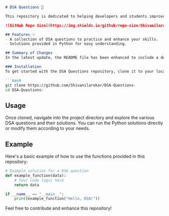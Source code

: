 ```markdown
# DSA Questions 🚀

This repository is dedicated to helping developers and students improve their skills in Data Structures and Algorithms (DSA) through a collection of curated questions and solutions.

![GitHub Repo Size](https://img.shields.io/github/repo-size/Shivanilarokar/DSA-Questions-) ![Contributors](https://img.shields.io/github/contributors/Shivanilarokar/DSA-Questions-) ![Issues](https://img.shields.io/github/issues/Shivanilarokar/DSA-Questions-)

## Features ✨
- A collection of DSA questions to practice and enhance your skills.
- Solutions provided in Python for easy understanding.

## Summary of Changes
In the latest update, the README file has been enhanced to include a dedicated **Features** section. This addition aims to improve the clarity and usability of the documentation for users looking to explore the repository's offerings.

### Installation
To get started with the DSA Questions repository, clone it to your local machine:

```bash
git clone https://github.com/Shivanilarokar/DSA-Questions-
cd DSA-Questions-
```

## Usage
Once cloned, navigate into the project directory and explore the various DSA questions and their solutions. You can run the Python solutions directly or modify them according to your needs.

## Example
Here's a basic example of how to use the functions provided in this repository:

```python
# Example solution for a DSA question
def example_function(data):
    # Your code logic here
    return data

if __name__ == "__main__":
    print(example_function("Hello, DSA!"))
```

Feel free to contribute and enhance this repository!
```